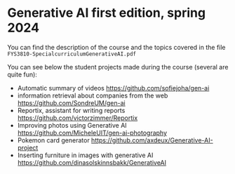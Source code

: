 # Generative AI first edition, spring 2024

You can find the description of the course and the topics covered in the file `FYS3810-SpecialcurriculumGenerativeAI.pdf`

You can see below the student projects made during the course (several are quite fun):

* Automatic summary of videos https://github.com/sofiejoha/gen-ai
* information retrieval about companies from the web https://github.com/SondreUM/gen-ai
* Reportix, assistant for writing reports https://github.com/victorzimmer/Reportix
* Improving photos using Generative AI https://github.com/MicheleUIT/gen-ai-photography
* Pokemon card generator https://github.com/axdeux/Generative-AI-project
* Inserting furniture in images with generative AI https://github.com/dinasolskinnsbakk/GenerativeAI

